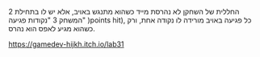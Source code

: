 2 החללית של השחקן לא נהרסת מייד כשהוא מתנגש באויב, אלא יש לו בתחילת המשחק 3 "נקודות
פגיעה" )points hit), כל פגיעה באויב מורידה לו נקודה אחת, ורק כשהוא מגיע לאפס הוא נהרס.

https://gamedev-hijkh.itch.io/lab31
